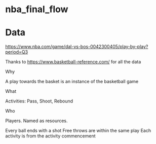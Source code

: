 # nba_final_flow

# Data

https://www.nba.com/game/dal-vs-bos-0042300405/play-by-play?period=Q3

Thanks to https://www.basketball-reference.com/ for all the data

Why 

A play towards the basket is an instance of the basketball game

What 

Activities: Pass, Shoot, Rebound

Who

Players. Named as resources.


Every ball ends with a shot
Free throws are within the same play
Each activity is from the activity commencement

